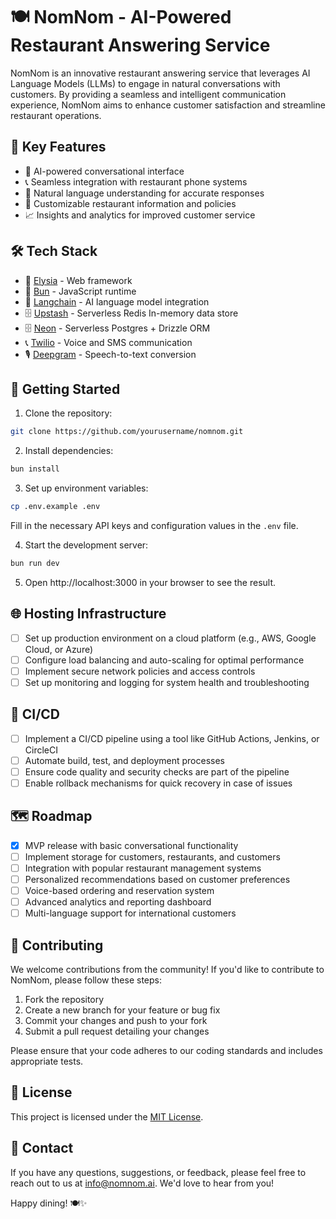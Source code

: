 # 🍽️ NomNom - AI-Powered Restaurant Answering Service

NomNom is an innovative restaurant answering service that leverages AI Language Models (LLMs) to engage in natural conversations with customers. By providing a seamless and intelligent communication experience, NomNom aims to enhance customer satisfaction and streamline restaurant operations.

## 🌟 Key Features

- 🤖 AI-powered conversational interface
- 📞 Seamless integration with restaurant phone systems
- 📝 Natural language understanding for accurate responses
- 🍔 Customizable restaurant information and policies
- 📈 Insights and analytics for improved customer service

## 🛠️ Tech Stack

- 🚀 [Elysia](https://github.com/elysiajs/elysia) - Web framework
- 🍞 [Bun](https://bun.sh/) - JavaScript runtime
- 🧠 [Langchain](https://github.com/hwchase17/langchainjs) - AI language model integration
- 🗄️ [Upstash](https://console.upstash.com/) - Serverless Redis In-memory data store
- 🗄️ [Neon](https://console.neon.tech/) - Serverless Postgres + Drizzle ORM
- 📞 [Twilio](https://www.twilio.com/) - Voice and SMS communication
- 🎙️ [Deepgram](https://deepgram.com/) - Speech-to-text conversion

## 🚀 Getting Started

1. Clone the repository:

```bash
git clone https://github.com/yourusername/nomnom.git
```

2. Install dependencies:

```bash
bun install
```

3. Set up environment variables:

```bash
cp .env.example .env
```

Fill in the necessary API keys and configuration values in the `.env` file.

4. Start the development server:

```bash
bun run dev
```

5. Open http://localhost:3000 in your browser to see the result.

## 🌐 Hosting Infrastructure

- [ ] Set up production environment on a cloud platform (e.g., AWS, Google Cloud, or Azure)
- [ ] Configure load balancing and auto-scaling for optimal performance
- [ ] Implement secure network policies and access controls
- [ ] Set up monitoring and logging for system health and troubleshooting

## 🔄 CI/CD

- [ ] Implement a CI/CD pipeline using a tool like GitHub Actions, Jenkins, or CircleCI
- [ ] Automate build, test, and deployment processes
- [ ] Ensure code quality and security checks are part of the pipeline
- [ ] Enable rollback mechanisms for quick recovery in case of issues

## 🗺️ Roadmap

- [x] MVP release with basic conversational functionality
- [ ] Implement storage for customers, restaurants, and customers
- [ ] Integration with popular restaurant management systems
- [ ] Personalized recommendations based on customer preferences
- [ ] Voice-based ordering and reservation system
- [ ] Advanced analytics and reporting dashboard
- [ ] Multi-language support for international customers

## 🤝 Contributing

We welcome contributions from the community! If you'd like to contribute to NomNom, please follow these steps:

1. Fork the repository
2. Create a new branch for your feature or bug fix
3. Commit your changes and push to your fork
4. Submit a pull request detailing your changes

Please ensure that your code adheres to our coding standards and includes appropriate tests.

## 📄 License

This project is licensed under the [MIT License](LICENSE).

## 📧 Contact

If you have any questions, suggestions, or feedback, please feel free to reach out to us at info@nomnom.ai. We'd love to hear from you!

Happy dining! 🍽️✨
